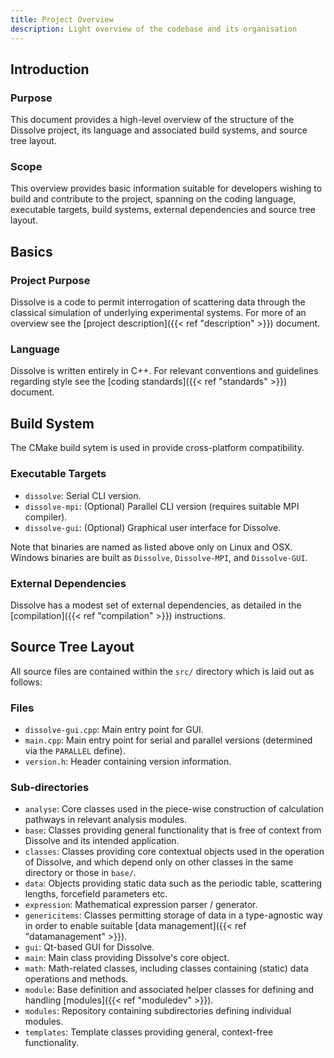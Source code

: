 ```yaml
---
title: Project Overview
description: Light overview of the codebase and its organisation
---
```


## Introduction

### Purpose
This document provides a high-level overview of the structure of the Dissolve project, its language and associated build systems, and source tree layout.

### Scope
This overview provides basic information suitable for developers wishing to build and contribute to the project, spanning on the coding language, executable targets, build systems, external dependencies and source tree layout.

## Basics

### Project Purpose
Dissolve is a code to permit interrogation of scattering data through the classical simulation of underlying experimental systems. For more of an overview see the [project description]({{< ref "description" >}}) document.

### Language
Dissolve is written entirely in C++. For relevant conventions and guidelines regarding style see the [coding standards]({{< ref "standards" >}}) document.

## Build System

The CMake build sytem is used in provide cross-platform compatibility.

### Executable Targets
- `dissolve`: Serial CLI version.
- `dissolve-mpi`: (Optional) Parallel CLI version (requires suitable MPI compiler).
- `dissolve-gui`: (Optional) Graphical user interface for Dissolve.

Note that binaries are named as listed above only on Linux and OSX. Windows binaries are built as `Dissolve`, `Dissolve-MPI`, and `Dissolve-GUI`.

### External Dependencies
Dissolve has a modest set of external dependencies, as detailed in the [compilation]({{< ref "compilation" >}}) instructions.

## Source Tree Layout
All source files are contained within the `src/` directory which is laid out as follows:

### Files
- `dissolve-gui.cpp`: Main entry point for GUI.
- `main.cpp`: Main entry point for serial and parallel versions (determined via the `PARALLEL` define).
- `version.h`: Header containing version information.

### Sub-directories
- `analyse`: Core classes used in the piece-wise construction of calculation pathways in relevant analysis modules.
- `base`: Classes providing general functionality that is free of context from Dissolve and its intended application.
- `classes`: Classes providing core contextual objects used in the operation of Dissolve, and which depend only on other classes in the same directory or those in `base/`.
- `data`: Objects providing static data such as the periodic table, scattering lengths, forcefield parameters etc.
- `expression`: Mathematical expression parser / generator.
- `genericitems`: Classes permitting storage of data in a type-agnostic way in order to enable suitable [data management]({{< ref "datamanagement" >}}).
- `gui`: Qt-based GUI for Dissolve.
- `main`: Main class providing Dissolve's core object.
- `math`: Math-related classes, including classes containing (static) data operations and methods.
- `module`: Base definition and associated helper classes for defining and handling [modules]({{< ref "moduledev" >}}).
- `modules`: Repository containing subdirectories defining individual modules.
- `templates`: Template classes providing general, context-free functionality.
